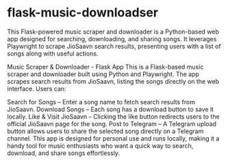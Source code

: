 # flask-music-downloadser
This Flask-powered music scraper and downloader is a Python-based web app designed for searching, downloading, and sharing songs. It leverages Playwright to scrape JioSaavn search results, presenting users with a list of songs along with useful actions.




Music Scraper & Downloader - Flask App
This is a Flask-based music scraper and downloader built using Python and Playwright. The app scrapes search results from JioSaavn, listing the songs directly on the web interface. Users can:

Search for Songs – Enter a song name to fetch search results from JioSaavn.
Download Songs – Each song has a download button to save it locally.
Like & Visit JioSaavn – Clicking the like button redirects users to the official JioSaavn page for the song.
Post to Telegram – A Telegram upload button allows users to share the selected song directly on a Telegram channel.
This app is designed for personal use and runs locally, making it a handy tool for music enthusiasts who want a quick way to search, download, and share songs effortlessly.

